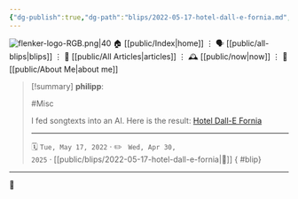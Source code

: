 ```yaml
---
{"dg-publish":true,"dg-path":"blips/2022-05-17-hotel-dall-e-fornia.md","dg-permalink":"2022/05/17/hotel-dall-e-fornia/","permalink":"/2022/05/17/hotel-dall-e-fornia/","title":"philipp @ 2022-05-17"}
---
```



<div class="transclusion internal-embed is-loaded"><div class="markdown-embed">




![flenker-logo-RGB.png|40](/img/user/attachments/flenker-logo-RGB.png)
🏠 [[public/Index\|home]]  ⋮ 🗣️ [[public/all-blips\|blips]] ⋮  📝 [[public/All Articles\|articles]]  ⋮ 🕰️ [[public/now\|now]] ⋮ 🪪 [[public/About Me\|about me]]


</div></div>


> [!summary] **philipp**:
>
> #Misc
>
> I fed songtexts into an AI. Here is the result: [Hotel Dall-E Fornia](https://www.craft.do/s/GehvYaXY895aby)
> - - -
>
> 🗓️ <code>Tue, May 17, 2022</code>  · ✏️ <code> Wed, Apr 30, 2025</code>  · [[public/blips/2022-05-17-hotel-dall-e-fornia\|🔗]]
{ #blip}


- - -

 👾
